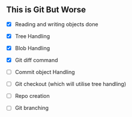 ## This is Git But Worse

- [x] Reading and writing objects done
- [x] Tree Handling
- [x] Blob Handling
- [x] Git diff command
- [ ] Commit object Handling
- [ ] Git checkout (which will utilise tree handling)
- [ ] Repo creation
- [ ] Git branching

